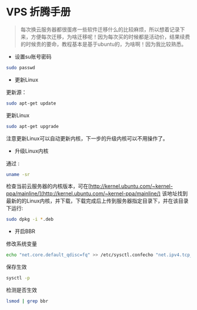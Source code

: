 # VPS 折腾手册

> 每次换云服务器都很蛋疼一些软件迁移什么的比较麻烦，所以想着记录下来，方便每次迁移，为啥迁移呢！因为每次买的时候都是活动价，结果续费的时候贵的要命，教程基本是基于ubuntu的，为啥啊！因为我比较熟悉。

* 设置su账号密码

```bash
sudo passwd
```

* 更新Linux

更新源：

```bash
sudo apt-get update
```

更新Linux

```bash
sudo apt-get upgrade
```

注意更新Linux可以自动更新内核，下一步的升级内核可以不用操作了。

* 升级Linux内核

通过 :

```bash
uname -sr
```

检查当前云服务器的内核版本，可在[http://kernel.ubuntu.com/~kernel-ppa/mainline/](http://kernel.ubuntu.com/~kernel-ppa/mainline/) 该地址找到最新的的Linux内核，并下载，下载完成后上传到服务器指定目录下，并在该目录下运行:

```bash
sudo dpkg -i *.deb
```

* 开启BBR

修改系统变量

```bash
echo "net.core.default_qdisc=fq" >> /etc/sysctl.confecho "net.ipv4.tcp_congestion_control=bbr" >> /etc/sysctl.conf
```

保存生效

```bash
sysctl -p
```

检测是否生效

```bash
lsmod | grep bbr
```

